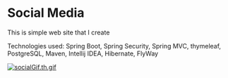 # Social Media

This is simple web site that I create

Technologies used: Spring Boot, Spring Security, Spring MVC, thymeleaf, PostgreSQL, Maven, Intellij IDEA, Hibernate, FlyWay

[![socialGif.th.gif](https://s4.gifyu.com/images/socialGif.th.gif)](https://gifyu.com/image/aKev)
